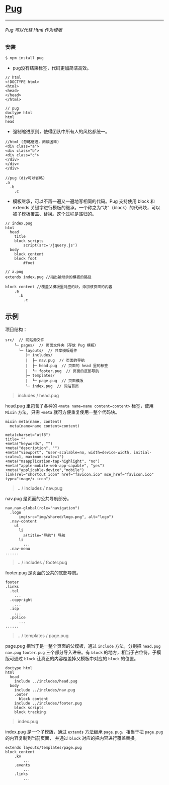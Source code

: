 # [Pug](https://pugjs.org/zh-cn/api/getting-started.html "https://pugjs.org/zh-cn/api/getting-started.html")

---

###### Pug 可以代替 Html 作为模版

### 安装

```
$ npm install pug
```

* pug没有结束标签，代码更加简洁高效。

```
// html
<!DOCTYPE html>
<html>
<head>
</head>
</html>

// pug
doctype html
html
head
```

* 强制缩进原则，使得团队中所有人的风格都统一。

```
//html (忽略缩进，阅读困难)
<div class="a">
<div class="b">
<div class="c">
</div>
</div>
</div>

//pug (div可以省略)
.a
  .b
    .c
```

* 模板继承，可以不再一遍又一遍地写相同的代码。Pug 支持使用 block 和 extends 关键字进行模板的继承。一个称之为“块”（block）的代码块，可以被子模板覆盖、替换。这个过程是递归的。

```
// index.pug
html
  head
    title
    block scripts
        script(src='/jquery.js')
  body
    block content
    block foot
        #foot

// a.pug
extends index.pug //指出被继承的模板的路径

block content //覆盖父模板里对应的块，添加该页面的内容
    .a
      .b
        .c
```

## 示例

项目结构：

```
src/  // 网站源文件
    └─ pages/  // 页面文件夹（存放 Pug 模板）
      └─ layouts/  // 共享模板组件
         ├─ includes/
         |  ├─ nav.pug  // 页面的导航
         |  ├─ head.pug  // 页面的 head 里的标签
         |  └─ footer.pug  // 页面的底部导航
         ├─ templates/
         |  └─ page.pug  // 页面模版
         └─ index.pug  // 网站首页
```

> includes / head.pug

head.pug 里包含了各种的 `<meta name=name content=content>` 标签，使用 `Mixin` 方法，只需 `+meta` 就可方便重复使用一整个代码块。

```
mixin meta(name, content)
  meta(name=name content=content)

meta(charset="utf8")
title= ""
+meta("keywords", "")
+meta("description", "")
+meta("viewport", "user-scalable=no, width=device-width, initial-scale=1, maximum-scale=1")
+meta("msapplication-tap-highlight", "no")
+meta("apple-mobile-web-app-capable", "yes")
+meta("applicable-device","mobile")
link(rel="shortcut icon" href="favicon.ico" mce_href="favicon.ico" type="image/x-icon")
```

> .. / includes / nav.pug

nav.pug 是页面的公共导航部分。

```
nav.nav-global(role="navigation")
  .logo
      img(src="img/shared/logo.png", alt="logo")
  .nav-content
    ul
      li
        a(title="导航") 导航
      li
        ...
  .nav-menu
......
```

> .. / includes / footer.pug

footer.pug 是页面的公共的底部导航。

```
footer
.links
  .tel
    ...
  .copyright 
    ...
  .icp 
    ...
  .police
      ...
......
```

> .. / templates / page.pug

page.pug 相当于是一整个页面的父模板，通过 `include` 方法，分别把 `head.pug` `nav.pug` `footer.pug` 三个部分导入进来。有 `block` 的地方，相当于占位符，子模版可通过 `block` 让真正的内容覆盖掉父模板中对应的 `block` 的位置。

```
doctype html
html
  head
    include ../includes/head.pug
  body
    include ../includes/nav.pug
    .outer
      block content
    include ../includes/footer.pug
    block scripts
    block tracking
```

> index.pug

index.pug 是一个子模版，通过 `extends` 方法继承 `page.pug`，相当于把 `page.pug` 的内容复制到当前页面， 并通过 `block` 对应的把内容进行覆盖替换。

```
extends layouts/templates/page.pug
block content
    .kv
        ...
    .events
        ...
    .links
        ...
```



